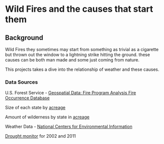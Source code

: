 # Wild Fires and the causes that start them

## Background
Wild Fires they sometimes may start from something as trivial as a cigarette but thrown out the window to a lightning strike hitting the ground. these causes can be both man made and some just coming from nature. 

This projects takes a dive into the relationship of weather and these causes.


### Data Sources
U.S. Forest Service - [Geospatial Data: Fire Program Analysis Fire Occurrence Database](https://enterprisecontent-usfs.opendata.arcgis.com/datasets/e4d020cb51304d5194860d4464da7ba7_0)

Size of each state by [acreage](https://beef2live.com/story-ranking-states-total-acres-0-108930)

Amount of wilderness by state in [acreage](https://www.wilderness.net/NWPS/chartResults?chartType=AcreageByStateMost)

Weather Data - [National Centers for Environmental Information](https://www.ncei.noaa.gov/support/access-data-service-api-user-documentation)

[Drought monitor](https://droughtmonitor.unl.edu/Maps/MapArchive.aspx) for 2002 and 2011
<!--stackedit_data:
eyJoaXN0b3J5IjpbMTI1NzE4MTgyOV19
-->
